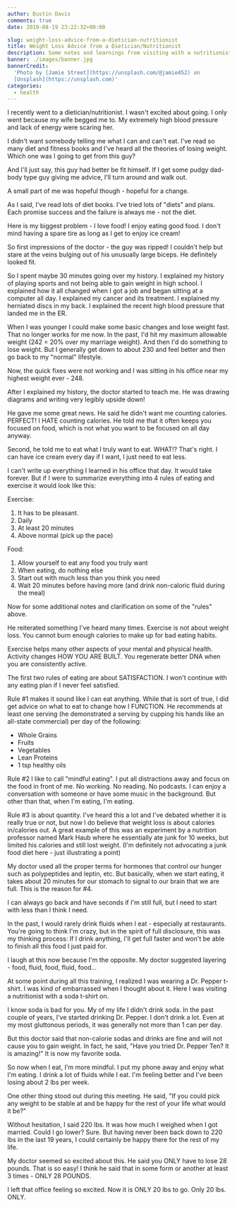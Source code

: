```yaml
---
author: Dustin Davis
comments: true
date: 2019-08-19 23:22:32+00:00

slug: weight-loss-advice-from-a-dietician-nutritionist
title: Weight Loss Advice from a Dietician/Nutritionist
description: Some notes and learnings from visiting with a nutritionist
banner: ./images/banner.jpg
bannerCredit:
  'Photo by [Jamie Street](https://unsplash.com/@jamie452) on
  [Unsplash](https://unsplash.com)'
categories:
  - health
---
```


I recently went to a dietician/nutritionist. I wasn't excited about going. I
only went because my wife begged me to. My extremely high blood pressure and lack
of energy were scaring her.

I didn't want somebody telling me what I can and can't eat. I've read so many diet
and fitness books and I've heard all the theories of losing weight. Which one
was I going to get from this guy?

And I'll just say, this guy had better be fit himself. If I get some pudgy
dad-body type guy giving me advice, I'll turn around and walk out.

A small part of me was hopeful though - hopeful for a change.

As I said, I've read lots of diet books. I've tried lots of "diets" and plans.
Each promise success and the failure is always me - not the diet.

Here is my biggest problem - I love food! I enjoy eating good food. I don't mind
having a spare tire as long as I get to enjoy ice cream!

So first impressions of the doctor - the guy was ripped! I couldn't help but
stare at the veins bulging out of his unusually large biceps. He definitely
looked fit.

So I spent maybe 30 minutes going over my history. I explained my history of
playing sports and not being able to gain weight in high school. I explained how
it all changed when I got a job and began sitting at a computer all day. I
explained my cancer and its treatment. I explained my herniated discs in my
back. I explained the recent high blood pressure that landed me in the ER.

When I was younger I could make some basic changes and lose weight fast. That no
longer works for me now. In the past, I'd hit my maximum allowable weight (242 =
20% over my marriage weight). And then I'd do something to lose weight. But I
generally get down to about 230 and feel better and then go back to my "normal"
lifestyle.

Now, the quick fixes were not working and I was sitting in his office near my
highest weight ever - 248.

After I explained my history, the doctor started to teach me. He was drawing
diagrams and writing very legibly upside down!

He gave me some great news. He said he didn't want me counting calories.
PERFECT! I HATE counting calories. He told me that it often keeps you focused on
food, which is not what you want to be focused on all day anyway.

Second, he told me to eat what I truly want to eat. WHAT!? That's right. I can
have ice cream every day if I want, I just need to eat less.

I can't write up everything I learned in his office that day. It would take
forever. But if I were to summarize everything into 4 rules of eating and
exercise it would look like this:

Exercise:

1. It has to be pleasant.
2. Daily
3. At least 20 minutes
4. Above normal (pick up the pace)

Food:

1. Allow yourself to eat any food you truly want
2. When eating, do nothing else
3. Start out with much less than you think you need
4. Wait 20 minutes before having more (and drink non-caloric fluid during the
   meal)

Now for some additional notes and clarification on some of the "rules" above.

He reiterated something I've heard many times. Exercise is not about weight
loss. You cannot burn enough calories to make up for bad eating habits.

Exercise helps many other aspects of your mental and physical health. Activity
changes HOW YOU ARE BUILT. You regenerate better DNA when you are consistently
active.

The first two rules of eating are about SATISFACTION. I won't continue with any
eating plan if I never feel satisfied.

Rule #1 makes it sound like I can eat anything. While that is sort of true, I
did get advice on what to eat to change how I FUNCTION. He recommends at least
one serving (he demonstrated a serving by cupping his hands like an all-state
commercial) per day of the following:

- Whole Grains
- Fruits
- Vegetables
- Lean Proteins
- 1 tsp healthy oils

Rule #2 I like to call "mindful eating". I put all distractions away and focus
on the food in front of me. No working. No reading. No podcasts. I can enjoy a
conversation with someone or have some music in the background. But other than
that, when I'm eating, I'm eating.

Rule #3 is about quantity. I've heard this a lot and I've debated whether it is
really true or not, but now I do believe that weight loss is about calories
in/calories out. A great example of this was an experiment by a nutrition
professor named Mark Haub where he essentially ate junk for 10 weeks, but
limited his calories and still lost weight. (I'm definitely not advocating a
junk food diet here - just illustrating a point)

My doctor used all the proper terms for hormones that control our hunger such as
polypeptides and leptin, etc. But basically, when we start eating, it takes
about 20 minutes for our stomach to signal to our brain that we are full. This
is the reason for #4.

I can always go back and have seconds if I'm still full, but I need to start
with less than I think I need.

In the past, I would rarely drink fluids when I eat - especially at restaurants.
You're going to think I'm crazy, but in the spirit of full disclosure, this was
my thinking process: If I drink anything, I'll get full faster and won't be able
to finish all this food I just paid for.

I laugh at this now because I'm the opposite. My doctor suggested layering -
food, fluid, food, fluid, food...

At some point during all this training, I realized I was wearing a Dr. Pepper
t-shirt. I was kind of embarrassed when I thought about it. Here I was visiting
a nutritionist with a soda t-shirt on.

I know soda is bad for you. My of my life I didn't drink soda. In the past
couple of years, I've started drinking Dr. Pepper. I don't drink a lot. Even at
my most gluttonous periods, it was generally not more than 1 can per day.

But this doctor said that non-calorie sodas and drinks are fine and will not
cause you to gain weight. In fact, he said, "Have you tried Dr. Pepper Ten? It
is amazing!" It is now my favorite soda.

So now when I eat, I'm more mindful. I put my phone away and enjoy what I'm
eating. I drink a lot of fluids while I eat. I'm feeling better and I've been
losing about 2 lbs per week.

One other thing stood out during this meeting. He said, "If you could pick any
weight to be stable at and be happy for the rest of your life what would it be?"

Without hesitation, I said 220 lbs. It was how much I weighed when I got
married. Could I go lower? Sure. But having never been back down to 220 lbs in
the last 19 years, I could certainly be happy there for the rest of my life.

My doctor seemed so excited about this. He said you ONLY have to lose 28 pounds.
That is so easy! I think he said that in some form or another at least 3 times -
ONLY 28 POUNDS.

I left that office feeling so excited. Now it is ONLY 20 lbs to go. Only 20 lbs.
ONLY.
